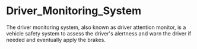 # Driver_Monitoring_System
The driver monitoring system, also known as driver attention monitor, is a vehicle safety system to assess the driver's alertness and warn the driver if needed and eventually apply the brakes. 
